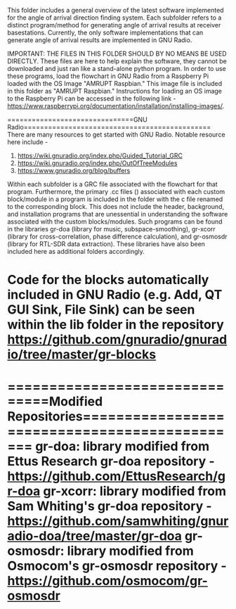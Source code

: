 This folder includes a general overview of the latest software implemented for the angle of arrival direction finding system. Each subfolder refers to a distinct program/method for generating angle of arrival results at receiver basestations. Currently, the only software implementations that can generate angle of arrival results are implemented in GNU Radio.

IMPORTANT: THE FILES IN THIS FOLDER SHOULD BY NO MEANS BE USED DIRECTLY. These files are here to help explain the software, they cannot be downloaded and just ran like a stand-alone python program. In order to use these programs, load the flowchart in GNU Radio from a Raspberry Pi loaded with the OS Image "AMRUPT Raspbian." This image file is included in this folder as "AMRUPT Raspbian." Instructions for loading an OS image to the Raspberry Pi can be accessed in the following link - https://www.raspberrypi.org/documentation/installation/installing-images/. 

===============================GNU Radio==============================================
There are many resources to get started with GNU Radio. Notable resource here include -
1. https://wiki.gnuradio.org/index.php/Guided_Tutorial_GRC
2. https://wiki.gnuradio.org/index.php/OutOfTreeModules
3. https://www.gnuradio.org/blog/buffers

Within each subfolder is a GRC file associated with the flowchart for that program. Furthermore, the primary .cc files () associated with each custom block/module in a program is included in the folder with the c file renamed to the corresponding block. This does not include the header, background, and installation programs that are unessential in understanding the software associated with the custom blocks/modules. Such programs can be found in the libraries gr-doa (library for music, subspace-smoothing), gr-xcorr (library for cross-correlation, phase difference calculation), and gr-osmosdr (library for RTL-SDR data extraction). These libraries have also been included here as additional folders accordingly.

Code for the blocks automatically included in GNU Radio (e.g. Add, QT GUI Sink, File Sink) can be seen within the lib folder in the repository https://github.com/gnuradio/gnuradio/tree/master/gr-blocks 
======================================================================================

===============================Modified Repositories==============================================
gr-doa: library modified from Ettus Research gr-doa repository - https://github.com/EttusResearch/gr-doa
gr-xcorr: library modified from Sam Whiting's gr-doa repository - https://github.com/samwhiting/gnuradio-doa/tree/master/gr-doa 
gr-osmosdr: library modified from Osmocom's gr-osmosdr repository - https://github.com/osmocom/gr-osmosdr 
==================================================================================================
